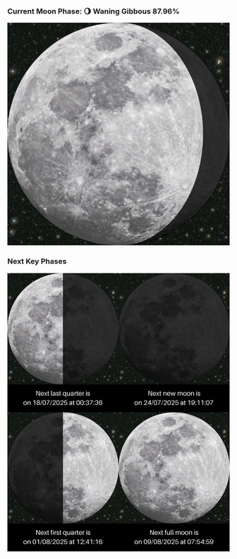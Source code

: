 ### Current Moon Phase: 🌖 Waning Gibbous 87.96%
![Moon Phase](moonphase.png)
### Next Key Phases
![Gallery](gallery.png)